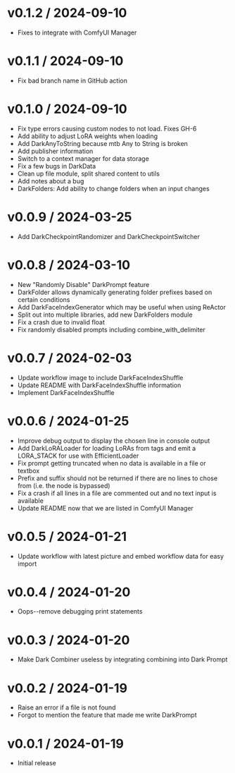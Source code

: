 
v0.1.2 / 2024-09-10
==================

  * Fixes to integrate with ComfyUI Manager

v0.1.1 / 2024-09-10
==================

  * Fix bad branch name in GitHub action

v0.1.0 / 2024-09-10
==================

  * Fix type errors causing custom nodes to not load.  Fixes GH-6
  * Add ability to adjust LoRA weights when loading
  * Add DarkAnyToString because mtb Any to String is broken
  * Add publisher information
  * Switch to a context manager for data storage
  * Fix a few bugs in DarkData
  * Clean up file module, split shared content to utils
  * Add notes about a bug
  * DarkFolders: Add ability to change folders when an input changes

v0.0.9 / 2024-03-25
==================

  * Add DarkCheckpointRandomizer and DarkCheckpointSwitcher

v0.0.8 / 2024-03-10
==================

  * New "Randomly Disable" DarkPrompt feature
  * DarkFolder allows dynamically generating folder prefixes based on certain conditions
  * Add DarkFaceIndexGenerator which may be useful when using ReActor
  * Split out into multiple libraries, add new DarkFolders module
  * Fix a crash due to invalid float
  * Fix randomly disabled prompts including combine_with_delimiter

v0.0.7 / 2024-02-03
===================

  * Update workflow image to include DarkFaceIndexShuffle
  * Update README with DarkFaceIndexShuffle information
  * Implement DarkFaceIndexShuffle

v0.0.6 / 2024-01-25
===================

  * Improve debug output to display the chosen line in console output
  * Add DarkLoRALoader for loading LoRAs from tags and emit a LORA_STACK for use with EfficientLoader
  * Fix prompt getting truncated when no data is available in a file or textbox
  * Prefix and suffix should not be returned if there are no lines to chose from (i.e. the node is bypassed)
  * Fix a crash if all lines in a file are commented out and no text input is available
  * Update README now that we are listed in ComfyUI Manager

v0.0.5 / 2024-01-21
===================

  * Update workflow with latest picture and embed workflow data for easy import

v0.0.4 / 2024-01-20
===================

  * Oops--remove debugging print statements

v0.0.3 / 2024-01-20
===================

  * Make Dark Combiner useless by integrating combining into Dark Prompt

v0.0.2 / 2024-01-19
===================

  * Raise an error if a file is not found
  * Forgot to mention the feature that made me write DarkPrompt

v0.0.1 / 2024-01-19
===================

  * Initial release
